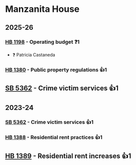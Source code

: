 # Manzanita House
## 2025-26

### [HB 1198](/bill/2025-26/hb/1198/) - Operating budget   ❓1
* ❓ Patricia Castaneda

### [HB 1380](/bill/2025-26/hb/1380/) - Public property regulations 👍1  

## [SB 5362](/bill/2025-26/sb/5362/) - Crime victim services 👍1  

## 2023-24

### [SB 5362](/bill/2023-24/sb/5362/) - Crime victim services 👍1  

### [HB 1388](/bill/2023-24/hb/1388/) - Residential rent practices 👍1  

## [HB 1389](/bill/2023-24/hb/1389/) - Residential rent increases 👍1  
